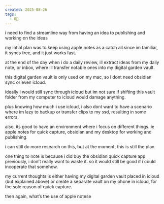```yaml
---
created: 2025-08-26
tags:
  - 0🌲
---
```

i need to find a streamline way from having an idea to publishing and working on the ideas

my intial plan was to keep using apple notes as a catch all since im familiar, it syncs free, and it just works fast.

at the end of the day when i do a daily review, ill extract ideas from my daily note, or inbox, where ill transfer notable ones into my digital garden vault.

this digital garden vault is only used on my mac, so i dont need obsidian sync or even icloud.

ideally i would still sync through icloud but im not sure if shifting this vault folder from my computer to icloud would damage anything.

plus knowing how much i use icloud, i also dont want to have a scenario where im lazy to backup or transfer clips to my ssd, resulting in some errors.

also, its good to have an environment where i focus on different things. ie apple notes for quick capture, obsidian and my desktop for working and publishing.

i can still do more research on this, but at the moment, this is still the plan.

one thing to note is because i did buy the obsidian quick capture app previously, i don’t really want to waste it. so it would still be good if i could incoperate that somehow.

my current thoughts is either having my digital garden vault placed in icloud (but explained above) or create a separate vault on my phone in icloud, for the sole reason of quick capture.

then again, what’s the use of apple notese